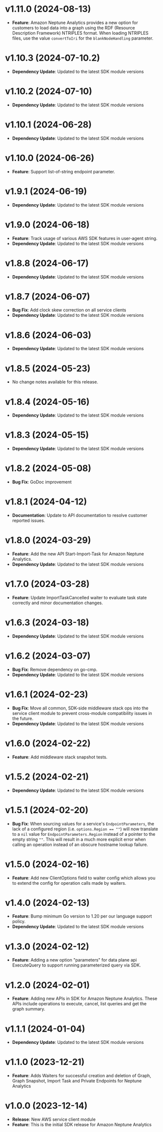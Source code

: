 # v1.11.0 (2024-08-13)

* **Feature**: Amazon Neptune Analytics provides a new option for customers to load data into a graph using the RDF (Resource Description Framework) NTRIPLES format. When loading NTRIPLES files, use the value `convertToIri` for the `blankNodeHandling` parameter.

# v1.10.3 (2024-07-10.2)

* **Dependency Update**: Updated to the latest SDK module versions

# v1.10.2 (2024-07-10)

* **Dependency Update**: Updated to the latest SDK module versions

# v1.10.1 (2024-06-28)

* **Dependency Update**: Updated to the latest SDK module versions

# v1.10.0 (2024-06-26)

* **Feature**: Support list-of-string endpoint parameter.

# v1.9.1 (2024-06-19)

* **Dependency Update**: Updated to the latest SDK module versions

# v1.9.0 (2024-06-18)

* **Feature**: Track usage of various AWS SDK features in user-agent string.
* **Dependency Update**: Updated to the latest SDK module versions

# v1.8.8 (2024-06-17)

* **Dependency Update**: Updated to the latest SDK module versions

# v1.8.7 (2024-06-07)

* **Bug Fix**: Add clock skew correction on all service clients
* **Dependency Update**: Updated to the latest SDK module versions

# v1.8.6 (2024-06-03)

* **Dependency Update**: Updated to the latest SDK module versions

# v1.8.5 (2024-05-23)

* No change notes available for this release.

# v1.8.4 (2024-05-16)

* **Dependency Update**: Updated to the latest SDK module versions

# v1.8.3 (2024-05-15)

* **Dependency Update**: Updated to the latest SDK module versions

# v1.8.2 (2024-05-08)

* **Bug Fix**: GoDoc improvement

# v1.8.1 (2024-04-12)

* **Documentation**: Update to API documentation to resolve customer reported issues.

# v1.8.0 (2024-03-29)

* **Feature**: Add the new API Start-Import-Task for Amazon Neptune Analytics.
* **Dependency Update**: Updated to the latest SDK module versions

# v1.7.0 (2024-03-28)

* **Feature**: Update ImportTaskCancelled waiter to evaluate task state correctly and minor documentation changes.

# v1.6.3 (2024-03-18)

* **Dependency Update**: Updated to the latest SDK module versions

# v1.6.2 (2024-03-07)

* **Bug Fix**: Remove dependency on go-cmp.
* **Dependency Update**: Updated to the latest SDK module versions

# v1.6.1 (2024-02-23)

* **Bug Fix**: Move all common, SDK-side middleware stack ops into the service client module to prevent cross-module compatibility issues in the future.
* **Dependency Update**: Updated to the latest SDK module versions

# v1.6.0 (2024-02-22)

* **Feature**: Add middleware stack snapshot tests.

# v1.5.2 (2024-02-21)

* **Dependency Update**: Updated to the latest SDK module versions

# v1.5.1 (2024-02-20)

* **Bug Fix**: When sourcing values for a service's `EndpointParameters`, the lack of a configured region (i.e. `options.Region == ""`) will now translate to a `nil` value for `EndpointParameters.Region` instead of a pointer to the empty string `""`. This will result in a much more explicit error when calling an operation instead of an obscure hostname lookup failure.

# v1.5.0 (2024-02-16)

* **Feature**: Add new ClientOptions field to waiter config which allows you to extend the config for operation calls made by waiters.

# v1.4.0 (2024-02-13)

* **Feature**: Bump minimum Go version to 1.20 per our language support policy.
* **Dependency Update**: Updated to the latest SDK module versions

# v1.3.0 (2024-02-12)

* **Feature**: Adding a new option "parameters" for data plane api ExecuteQuery to support running parameterized query via SDK.

# v1.2.0 (2024-02-01)

* **Feature**: Adding new APIs in SDK for Amazon Neptune Analytics. These APIs include operations to execute, cancel, list queries and get the graph summary.

# v1.1.1 (2024-01-04)

* **Dependency Update**: Updated to the latest SDK module versions

# v1.1.0 (2023-12-21)

* **Feature**: Adds Waiters for successful creation and deletion of Graph, Graph Snapshot, Import Task and Private Endpoints for Neptune Analytics

# v1.0.0 (2023-12-14)

* **Release**: New AWS service client module
* **Feature**: This is the initial SDK release for Amazon Neptune Analytics

